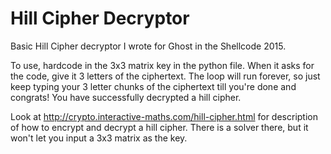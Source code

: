 # Hill Cipher Decryptor 

Basic Hill Cipher decryptor I wrote for Ghost in the Shellcode 2015.

To use, hardcode in the 3x3 matrix key in the python file. When it asks for the code, give it 3 letters of the ciphertext. The loop will run forever, so just keep typing your 3 letter chunks of the ciphertext till you're done and congrats! You have successfully decrypted a hill cipher.

Look at http://crypto.interactive-maths.com/hill-cipher.html for description of how to encrypt and decrypt a hill cipher. There is a solver there, but it won't let you input a 3x3 matrix as the key.

